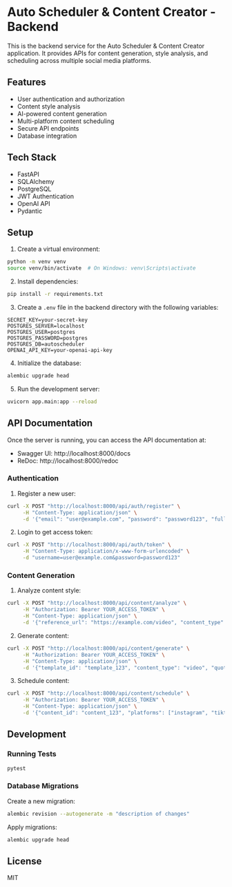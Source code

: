 # Auto Scheduler & Content Creator - Backend

This is the backend service for the Auto Scheduler & Content Creator application. It provides APIs for content generation, style analysis, and scheduling across multiple social media platforms.

## Features

- User authentication and authorization
- Content style analysis
- AI-powered content generation
- Multi-platform content scheduling
- Secure API endpoints
- Database integration

## Tech Stack

- FastAPI
- SQLAlchemy
- PostgreSQL
- JWT Authentication
- OpenAI API
- Pydantic

## Setup

1. Create a virtual environment:
```bash
python -m venv venv
source venv/bin/activate  # On Windows: venv\Scripts\activate
```

2. Install dependencies:
```bash
pip install -r requirements.txt
```

3. Create a `.env` file in the backend directory with the following variables:
```env
SECRET_KEY=your-secret-key
POSTGRES_SERVER=localhost
POSTGRES_USER=postgres
POSTGRES_PASSWORD=postgres
POSTGRES_DB=autoscheduler
OPENAI_API_KEY=your-openai-api-key
```

4. Initialize the database:
```bash
alembic upgrade head
```

5. Run the development server:
```bash
uvicorn app.main:app --reload
```

## API Documentation

Once the server is running, you can access the API documentation at:
- Swagger UI: http://localhost:8000/docs
- ReDoc: http://localhost:8000/redoc

### Authentication

1. Register a new user:
```bash
curl -X POST "http://localhost:8000/api/auth/register" \
     -H "Content-Type: application/json" \
     -d '{"email": "user@example.com", "password": "password123", "full_name": "John Doe"}'
```

2. Login to get access token:
```bash
curl -X POST "http://localhost:8000/api/auth/token" \
     -H "Content-Type: application/x-www-form-urlencoded" \
     -d "username=user@example.com&password=password123"
```

### Content Generation

1. Analyze content style:
```bash
curl -X POST "http://localhost:8000/api/content/analyze" \
     -H "Authorization: Bearer YOUR_ACCESS_TOKEN" \
     -H "Content-Type: application/json" \
     -d '{"reference_url": "https://example.com/video", "content_type": "video", "style_elements": {}}'
```

2. Generate content:
```bash
curl -X POST "http://localhost:8000/api/content/generate" \
     -H "Authorization: Bearer YOUR_ACCESS_TOKEN" \
     -H "Content-Type: application/json" \
     -d '{"template_id": "template_123", "content_type": "video", "quote": "Your quote here", "style_adjustments": {}}'
```

3. Schedule content:
```bash
curl -X POST "http://localhost:8000/api/content/schedule" \
     -H "Authorization: Bearer YOUR_ACCESS_TOKEN" \
     -H "Content-Type: application/json" \
     -d '{"content_id": "content_123", "platforms": ["instagram", "tiktok"], "schedule": {}, "captions": {}, "hashtags": {}}'
```

## Development

### Running Tests

```bash
pytest
```

### Database Migrations

Create a new migration:
```bash
alembic revision --autogenerate -m "description of changes"
```

Apply migrations:
```bash
alembic upgrade head
```

## License

MIT 